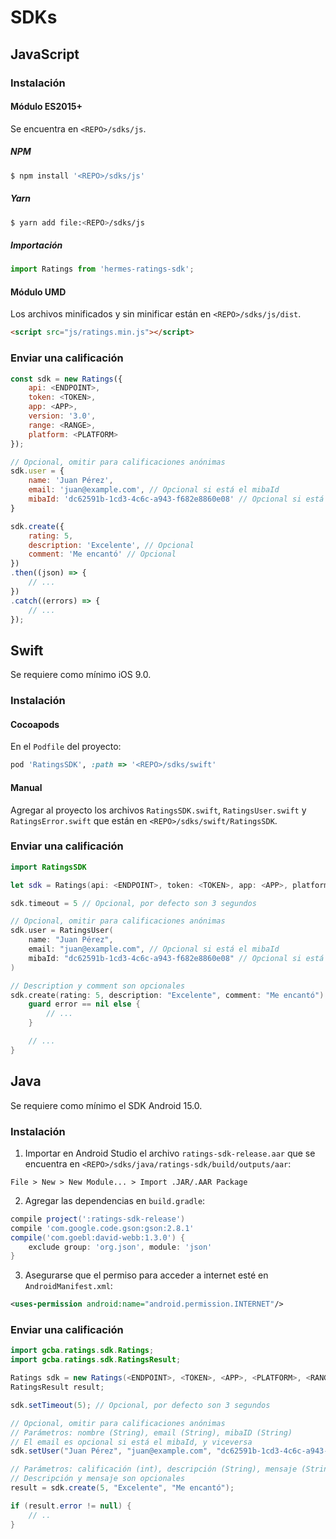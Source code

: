 # SDKs

## JavaScript

### Instalación

#### Módulo ES2015+

Se encuentra en `<REPO>/sdks/js`.

##### NPM

```bash
$ npm install '<REPO>/sdks/js'
```

##### Yarn

```bash
$ yarn add file:<REPO>/sdks/js
```

##### Importación

```javascript
import Ratings from 'hermes-ratings-sdk';
```

#### Módulo UMD

Los archivos minificados y sin minificar están en `<REPO>/sdks/js/dist`.

```html
<script src="js/ratings.min.js"></script>
```

### Enviar una calificación

```javascript
const sdk = new Ratings({
    api: <ENDPOINT>,
    token: <TOKEN>,
    app: <APP>,
    version: '3.0',
    range: <RANGE>,
    platform: <PLATFORM>
});

// Opcional, omitir para calificaciones anónimas
sdk.user = {
    name: 'Juan Pérez',
    email: 'juan@example.com', // Opcional si está el mibaId
    mibaId: 'dc62591b-1cd3-4c6c-a943-f682e8860e08' // Opcional si está el email
}

sdk.create({
    rating: 5,
    description: 'Excelente', // Opcional
    comment: 'Me encantó' // Opcional
})
.then((json) => {
    // ...
})
.catch((errors) => {
    // ...
});
```

## Swift

Se requiere como mínimo iOS 9.0.

### Instalación

#### Cocoapods

En el `Podfile` del proyecto:

```ruby
pod 'RatingsSDK', :path => '<REPO>/sdks/swift'
```

#### Manual

Agregar al proyecto los archivos `RatingsSDK.swift`, `RatingsUser.swift` y `RatingsError.swift` que están en `<REPO>/sdks/swift/RatingsSDK`.

### Enviar una calificación

```swift
import RatingsSDK
```

```swift
let sdk = Ratings(api: <ENDPOINT>, token: <TOKEN>, app: <APP>, platform: <PLATFORM>, range: <RANGE>)

sdk.timeout = 5 // Opcional, por defecto son 3 segundos

// Opcional, omitir para calificaciones anónimas
sdk.user = RatingsUser(
    name: "Juan Pérez",
    email: "juan@example.com", // Opcional si está el mibaId
    mibaId: "dc62591b-1cd3-4c6c-a943-f682e8860e08" // Opcional si está el email
)

// Description y comment son opcionales
sdk.create(rating: 5, description: "Excelente", comment: "Me encantó") { response, error in
    guard error == nil else {
        // ...
    }

    // ...
}
```

## Java

Se requiere como mínimo el SDK Android 15.0.

### Instalación

1. Importar en Android Studio el archivo `ratings-sdk-release.aar` que se encuentra en `<REPO>/sdks/java/ratings-sdk/build/outputs/aar`:
```
File > New > New Module... > Import .JAR/.AAR Package
```

2. Agregar las dependencias en `build.gradle`:
```groovy
compile project(':ratings-sdk-release')
compile 'com.google.code.gson:gson:2.8.1'
compile('com.goebl:david-webb:1.3.0') {
    exclude group: 'org.json', module: 'json'
}
```

3. Asegurarse que el permiso para acceder a internet esté en `AndroidManifest.xml`:
```xml
<uses-permission android:name="android.permission.INTERNET"/>
```

### Enviar una calificación

```java
import gcba.ratings.sdk.Ratings;
import gcba.ratings.sdk.RatingsResult;
```
```java
Ratings sdk = new Ratings(<ENDPOINT>, <TOKEN>, <APP>, <PLATFORM>, <RANGE>);
RatingsResult result;

sdk.setTimeout(5); // Opcional, por defecto son 3 segundos

// Opcional, omitir para calificaciones anónimas
// Parámetros: nombre (String), email (String), mibaID (String)
// El email es opcional si está el mibaId, y viceversa
sdk.setUser("Juan Pérez", "juan@example.com", "dc62591b-1cd3-4c6c-a943-f682e8860e08");

// Parámetros: calificación (int), descripción (String), mensaje (String)
// Descripción y mensaje son opcionales
result = sdk.create(5, "Excelente", "Me encantó");

if (result.error != null) {
    // ..
}
```
